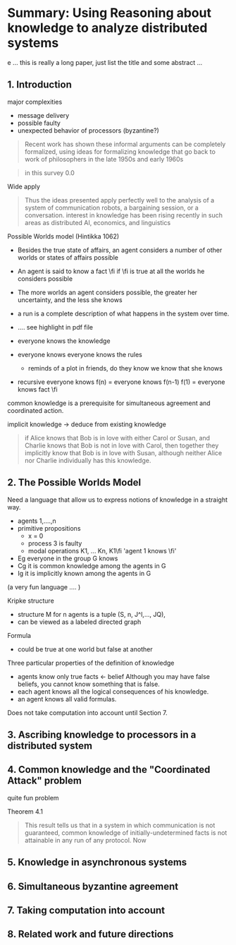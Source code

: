 # Summary: Using Reasoning about knowledge to analyze distributed systems

e ... this is really a long paper, just list the title and some abstract ...

## 1. Introduction

major complexities

- message delivery
- possible faulty
- unexpected behavior of processors (byzantine?)

> Recent work has shown these informal arguments can be completely formalized, using ideas for
formalizing knowledge that go back to work of philosophers in the late 1950s and early 1960s

> in this survey 0.0

Wide apply

> Thus the ideas presented apply perfectly well to the analysis of a system of communication robots, a bargaining session, or a conversation.
> interest in knowledge has been rising recently in such areas as distributed AI, economics, and linguistics

Possible Worlds model (Hintikka 1062)

- Besides the true state of affairs, an agent considers a number of other worlds or states of affairs possible
- An agent is said to know a fact \\fi if \\fi is true at all the worlds he considers possible
- The more worlds an agent considers possible, the greater her uncertainty, and the less she knows

- a run is a complete description of what happens in the system over time.  
- .... see highlight in pdf file

- everyone knows the knowledge
- everyone knows everyone knows the rules
  - reminds of a plot in friends, do they know we know that she knows
- recursive everyone knows f(n) = everyone knows f(n-1) f(1) = everyone knows fact \\fi

common knowledge is a prerequisite for simultaneous agreement and coordinated action.  

implicit knowledge -> deduce from existing knowledge

> if Alice knows that Bob is in love with either Carol or Susan,
and Charlie knows that Bob is not in love with Carol, then together
they implicitly know that Bob is in love with Susan, although neither Alice
nor Charlie individually has this knowledge.


## 2. The Possible Worlds Model

Need a language that allow us to express notions of knowledge in a straight way.

- agents 1,....,n
- primitive propositions
  - x = 0
  - process 3 is faulty
  - modal operations K1, ... Kn, K1\\fi 'agent 1 knows \\fi'
- Eg everyone in the group G knows
- Cg it is common knowledge among the agents in G
- Ig it is implicitly known among the agents in G

(a very fun language .... )

Kripke structure

- structure M for n agents is a tuple (S, n, J^l,..., JQ),
- can be viewed as a labeled directed graph

Formula

- could be true at one world but false at another

Three particular properties of the definition of knowledge

- agents know only true facts <- belief Although you may have false beliefs, you
cannot know something that is false.
- each agent knows all the logical consequences of his knowledge.
- an agent knows all valid formulas.

Does not take computation into account until Section 7.

## 3. Ascribing knowledge to processors in a distributed system


## 4. Common knowledge and the "Coordinated Attack" problem

quite fun problem

Theorem 4.1

> This result tells us that in a system in which communication is not guaranteed, common knowledge of initially-undetermined facts is not attainable in any run of any protocol. Now

## 5. Knowledge in asynchronous systems

## 6. Simultaneous byzantine agreement

## 7. Taking computation into account

## 8. Related work and future directions
